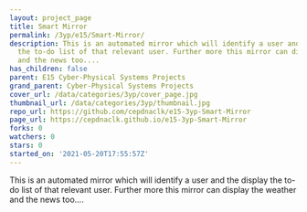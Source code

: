 ```yaml
---
layout: project_page
title: Smart Mirror
permalink: /3yp/e15/Smart-Mirror/
description: This is an automated mirror which will identify a user and the display
  the to-do list of that relevant user. Further more this mirror can display the weather
  and the news too....
has_children: false
parent: E15 Cyber-Physical Systems Projects
grand_parent: Cyber-Physical Systems Projects
cover_url: /data/categories/3yp/cover_page.jpg
thumbnail_url: /data/categories/3yp/thumbnail.jpg
repo_url: https://github.com/cepdnaclk/e15-3yp-Smart-Mirror
page_url: https://cepdnaclk.github.io/e15-3yp-Smart-Mirror
forks: 0
watchers: 0
stars: 0
started_on: '2021-05-20T17:55:57Z'
---
```


This is an automated mirror which will identify a user and the display the to-do list of that relevant user. Further more this mirror can display the weather and the news too....